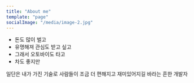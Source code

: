 ```yaml
---
title: "About me"
template: "page"
socialImage: "/media/image-2.jpg"
---
```


- 돈도 많이 벌고 
- 유명해져 관심도 받고 싶고 
- 그래서 오토바이도 타고
- 차도 좋지만 

일단은 내가 가진 기술로 사람들이 조금 더 편해지고 재미있어지길 바라는 흔한 개발자
